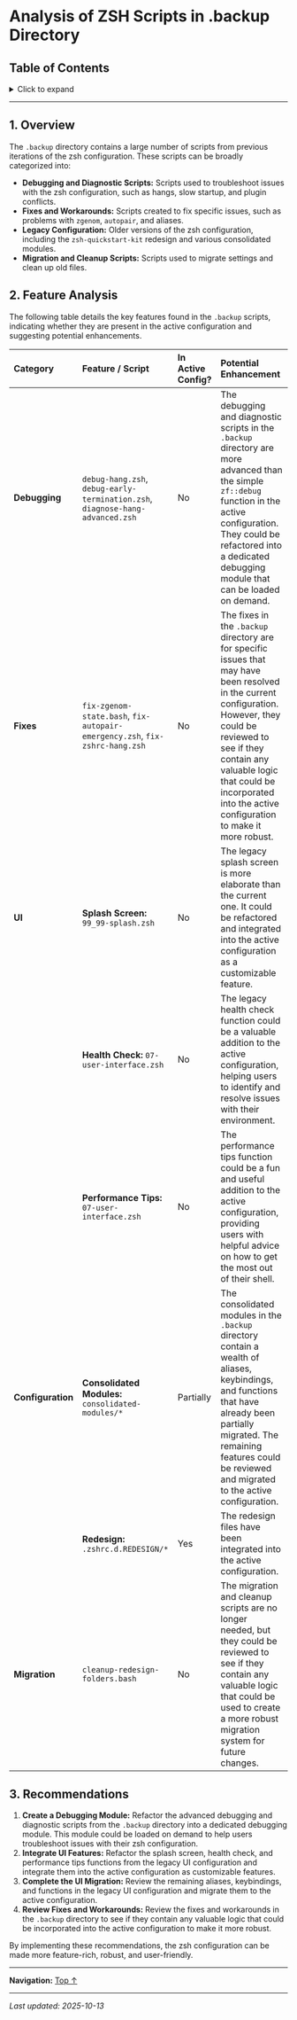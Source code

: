 # Analysis of ZSH Scripts in .backup Directory

## Table of Contents

<details>
<summary>Click to expand</summary>

- [1. Overview](#1-overview)
- [2. Feature Analysis](#2-feature-analysis)
- [3. Recommendations](#3-recommendations)

</details>

---


## 1. Overview

The `.backup` directory contains a large number of scripts from previous iterations of the zsh configuration. These scripts can be broadly categorized into:

*   **Debugging and Diagnostic Scripts:** Scripts used to troubleshoot issues with the zsh configuration, such as hangs, slow startup, and plugin conflicts.
*   **Fixes and Workarounds:** Scripts created to fix specific issues, such as problems with `zgenom`, `autopair`, and aliases.
*   **Legacy Configuration:** Older versions of the zsh configuration, including the `zsh-quickstart-kit` redesign and various consolidated modules.
*   **Migration and Cleanup Scripts:** Scripts used to migrate settings and clean up old files.

## 2. Feature Analysis

The following table details the key features found in the `.backup` scripts, indicating whether they are present in the active configuration and suggesting potential enhancements.

| Category | Feature / Script | In Active Config? | Potential Enhancement |
| :--- | :--- | :--- | :--- |
| **Debugging** | `debug-hang.zsh`, `debug-early-termination.zsh`, `diagnose-hang-advanced.zsh` | No | The debugging and diagnostic scripts in the `.backup` directory are more advanced than the simple `zf::debug` function in the active configuration. They could be refactored into a dedicated debugging module that can be loaded on demand. |
| **Fixes** | `fix-zgenom-state.bash`, `fix-autopair-emergency.zsh`, `fix-zshrc-hang.zsh` | No | The fixes in the `.backup` directory are for specific issues that may have been resolved in the current configuration. However, they could be reviewed to see if they contain any valuable logic that could be incorporated into the active configuration to make it more robust. |
| **UI** | **Splash Screen:** `99_99-splash.zsh` | No | The legacy splash screen is more elaborate than the current one. It could be refactored and integrated into the active configuration as a customizable feature. |
| | **Health Check:** `07-user-interface.zsh` | No | The legacy health check function could be a valuable addition to the active configuration, helping users to identify and resolve issues with their environment. |
| | **Performance Tips:** `07-user-interface.zsh` | No | The performance tips function could be a fun and useful addition to the active configuration, providing users with helpful advice on how to get the most out of their shell. |
| **Configuration** | **Consolidated Modules:** `consolidated-modules/*` | Partially | The consolidated modules in the `.backup` directory contain a wealth of aliases, keybindings, and functions that have already been partially migrated. The remaining features could be reviewed and migrated to the active configuration. |
| | **Redesign:** `.zshrc.d.REDESIGN/*` | Yes | The redesign files have been integrated into the active configuration. |
| **Migration** | `cleanup-redesign-folders.bash` | No | The migration and cleanup scripts are no longer needed, but they could be reviewed to see if they contain any valuable logic that could be used to create a more robust migration system for future changes. |

## 3. Recommendations

1.  **Create a Debugging Module:** Refactor the advanced debugging and diagnostic scripts from the `.backup` directory into a dedicated debugging module. This module could be loaded on demand to help users troubleshoot issues with their zsh configuration.
2.  **Integrate UI Features:** Refactor the splash screen, health check, and performance tips functions from the legacy UI configuration and integrate them into the active configuration as customizable features.
3.  **Complete the UI Migration:** Review the remaining aliases, keybindings, and functions in the legacy UI configuration and migrate them to the active configuration.
4.  **Review Fixes and Workarounds:** Review the fixes and workarounds in the `.backup` directory to see if they contain any valuable logic that could be incorporated into the active configuration to make it more robust.

By implementing these recommendations, the zsh configuration can be made more feature-rich, robust, and user-friendly.

---

**Navigation:** [Top ↑](#analysis-of-zsh-scripts-in-backup-directory)

---

*Last updated: 2025-10-13*
